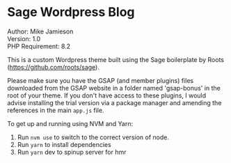 # Sage Wordpress Blog

Author: Mike Jamieson\
Version: 1.0\
PHP Requirement: 8.2

This is a custom Wordpress theme built using the Sage boilerplate by Roots (<https://github.com/roots/sage>).

Please make sure you have the GSAP (and member plugins) files downloaded from the GSAP website in a folder named 'gsap-bonus' in the root of your theme. If you don't have access to these plugins, I would advise installing the trial version via a package manager and amending the references in the main `app.js` file.

To get up and running using NVM and Yarn:

1. Run `nvm use` to switch to the correct version of node.
2. Run `yarn` to install dependencies
3. Run `yarn` dev to spinup server for hmr

